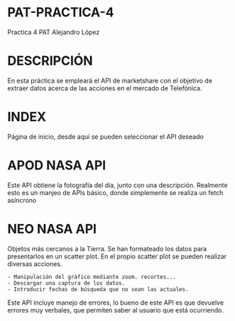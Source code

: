 # PAT-PRACTICA-4
Practica 4 PAT Alejandro López

# DESCRIPCIÓN
En esta práctica se empleará el API de marketshare con el objetivo de extraer datos acerca de las acciones en el mercado de Telefónica.

# INDEX
Página de inicio, desde aquí se pueden seleccionar el API deseado

# APOD NASA API
Este API obtiene la fotografía del día, junto con una descripción. Realmente esto es un manjeo de APIs básico, donde simplemente se
realiza un fetch asíncrono

# NEO NASA API
Objetos más cercanos a la Tierra. Se han formateado los datos para presentarlos en un scatter plot. En el propio scatter plot se pueden
realizar diversas acciones.

    - Manipulación del gráfico mediante zoom. recortes...
    - Descargar una captura de los datos.
    - Introducir fechas de búsqueda que no sean las actuales.

Este API incluye manejo de errores, lo bueno de este API es que devuelve errores muy verbales, que permiten saber al usuario que está ocurriendo.

